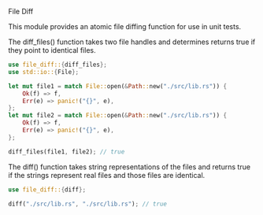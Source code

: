 File Diff

This module provides an atomic file diffing function for use in unit tests.

The diff_files() function takes two file handles and determines returns true
if they point to identical files.

```rust
use file_diff::{diff_files};
use std::io::{File};

let mut file1 = match File::open(&Path::new("./src/lib.rs")) {
    Ok(f) => f,
    Err(e) => panic!("{}", e),
};
let mut file2 = match File::open(&Path::new("./src/lib.rs")) {
    Ok(f) => f,
    Err(e) => panic!("{}", e),
};

diff_files(file1, file2); // true
```

The diff() function takes string representations of the files and returns true
if the strings represent real files and those files are identical.

```rust
use file_diff::{diff};

diff("./src/lib.rs", "./src/lib.rs"); // true
```

